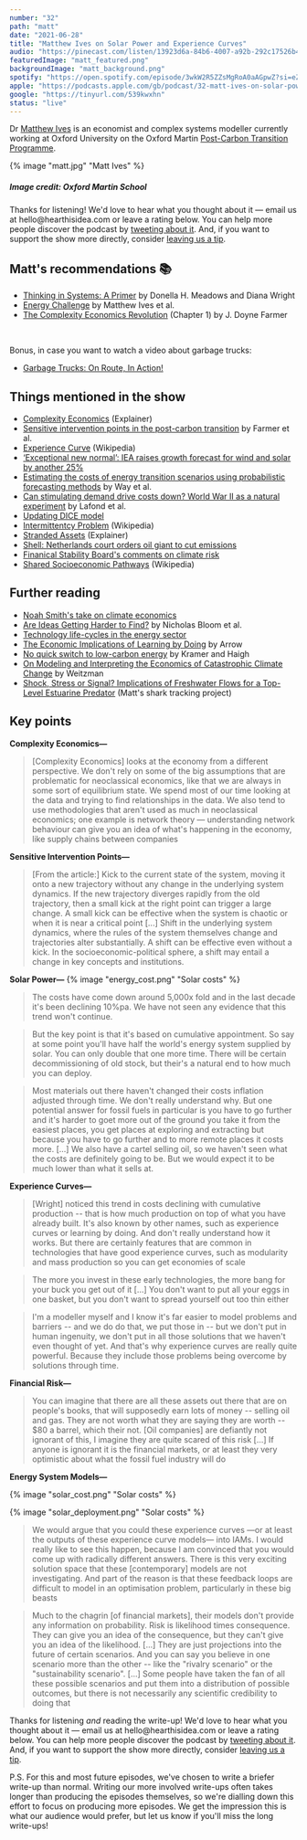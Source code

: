 ```yaml
---
number: "32"
path: "matt"
date: "2021-06-28"
title: "Matthew Ives on Solar Power and Experience Curves"
audio: "https://pinecast.com/listen/13923d6a-84b6-4007-a92b-292c17526b4a.mp3"
featuredImage: "matt_featured.png"
backgroundImage: "matt_background.png"
spotify: "https://open.spotify.com/episode/3wkW2R5ZZsMgRoA0aAGpwZ?si=eZsfYuU3TuGipRzyT2D6Dw&dl_branch=1"
apple: "https://podcasts.apple.com/gb/podcast/32-matt-ives-on-solar-power-and-experience-curves/id1496501781?i=1000527175275"
google: "https://tinyurl.com/539kwxhn"
status: "live"
---
```


Dr [Matthew Ives](https://www.oxfordmartin.ox.ac.uk/people/dr-matthew-ives/) is an economist and complex systems modeller currently working at Oxford University on the Oxford Martin [Post-Carbon Transition Programme](https://www.postcarbontransition.net/).

<div class="episode-image_variable max-600">

{% image "matt.jpg" "Matt Ives" %}

<h5>Image credit: Oxford Martin School</h5>
</div>

<div class='aside'>
<div>
Thanks for listening! We'd love to hear what you thought about it — email us at hello@hearthisidea.com or leave a rating below. You can help more people discover the podcast by <a href='https://twitter.com/intent/tweet?text=Check out Hear This Idea, a podcast showcasing new thinking in philosophy, the social sciences, and effective altruism! &url=https://www.hearthisidea.com via @hearthisidea&' about='_blank'>tweeting about it</a>. And, if you want to support the show more directly, consider <a href='https://tips.pinecast.com/jar/hear-this-idea'>leaving us a tip</a>.
</div>
</div>

## Matt's recommendations 📚

- [Thinking in Systems: A Primer](https://www.goodreads.com/book/show/3828902-thinking-in-systems) by Donella H. Meadows and Diana Wright
- [Energy Challenge](https://site.energychallenge.info/) by Matthew Ives et al.
- [The Complexity Economics Revolution](https://static1.squarespace.com/static/54afc2eae4b0fb47dcb12dd5/t/60cb24cb4bcca0585fe38f3d/1623925964305/complexity+economics+revolution+intro+June+12+2021.pdf) (Chapter 1) by J. Doyne Farmer

<div className="bookshelf" > <Book url="https://www.goodreads.com/book/show/3828902-thinking-in-systems" image="book-matt-1" spineColor="#9dcd9f"/> <Book url="https://site.energychallenge.info/" image="book-matt-2" spineColor="#9ae9fe"/> <Book url="https://static1.squarespace.com/static/54afc2eae4b0fb47dcb12dd5/t/60cb24cb4bcca0585fe38f3d/1623925964305/complexity+economics+revolution+intro+June+12+2021.pdf" image="book-matt-3" spineColor="#ea6d62"/> </div><br/>

Bonus, in case you want to watch a video about garbage trucks:
- [Garbage Trucks: On Route, In Action!](https://youtu.be/LTUjiLxzDQs)

## Things mentioned in the show
- [Complexity Economics](https://www.exploring-economics.org/en/orientation/complexity-economics/) (Explainer)
- [Sensitive intervention points in the post-carbon transition](https://science.sciencemag.org/content/364/6436/132) by Farmer et al.
- [Experience Curve](https://en.wikipedia.org/wiki/Experience_curve_effects) (Wikipedia)
- [‘Exceptional new normal’: IEA raises growth forecast for wind and solar by another 25%](https://www.carbonbrief.org/exceptional-new-normal-iea-raises-growth-forecast-for-wind-and-solar-by-another-25)
- [Estimating the costs of energy transition scenarios using probabilistic forecasting methods](https://www.inet.ox.ac.uk/files/energy_transition_cost_INET_working_paper_with_SI1.pdf) by Way et al.
- [Can stimulating demand drive costs down? World War II as a natural experiment](https://www.inet.ox.ac.uk/files/Lafond-Greenwald-Farmer-WWII_as_natural_experiment.pdf) by Lafond et al.
- [Updating DICE model](https://www.nature.com/articles/s41558-020-0833-x?__ac_lkid=14b0-f639-efd2-f4de175b9c0788e)
- [Intermittentcy Problem](https://en.wikipedia.org/wiki/Variable_renewable_energy#Intermittent_energy_source) (Wikipedia)
- [Stranded Assets](https://carbontracker.org/terms/stranded-assets/) (Explainer)
- [Shell: Netherlands court orders oil giant to cut emissions](https://www.bbc.co.uk/news/world-europe-57257982)
- [Finanical Stability Board's comments on climate risk](https://www.fsb-tcfd.org/about/)
- [Shared Socioeconomic Pathways](https://en.wikipedia.org/wiki/Shared_Socioeconomic_Pathways) (Wikipedia)

## Further reading
- [Noah Smith's take on climate economics](https://noahpinion.substack.com/p/why-has-climate-economics-failed) 
- [Are Ideas Getting Harder to Find?](https://web.stanford.edu/~chadj/IdeaPF.pdf) by Nicholas Bloom et al.
- [Technology life-cycles in the energy sector](https://www.sciencedirect.com/science/article/pii/S004016251500284X)
- [The Economic Implications of Learning by Doing](https://papers.ssrn.com/sol3/papers.cfm?abstract_id=1506343) by Arrow
- [No quick switch to low-carbon energy](https://www.nature.com/articles/462568a) by Kramer and Haigh 
- [On Modeling and Interpreting the Economics of Catastrophic Climate Change](https://dash.harvard.edu/bitstream/handle/1/3693423/Weitzman_OnModeling.pdf?sequence=2) by Weitzman
- [Shock, Stress or Signal? Implications of Freshwater Flows for a Top-Level Estuarine Predator](https://journals.plos.org/plosone/article?id=10.1371/journal.pone.0095680) (Matt's shark tracking project)

## Key points

**Complexity Economics—**
> [Complexity Economics] looks at the economy from a different perspective. We don't rely on some of the big assumptions that are problematic for neoclassical economics, like that we are always in some sort of equilibrium state. We spend most of our time looking at the data and trying to find relationships in the data. We also tend to use methodologies that aren't used as much in neoclassical economics; one example is network theory — understanding network behaviour can give you an idea of what's happening in the economy, like supply chains between companies

**Sensitive Intervention Points—**
> [From the article:] Kick to the current state of the system, moving it onto a new trajectory without any change in the underlying system dynamics. If the new trajectory diverges rapidly from the old trajectory, then a small kick at the right point can trigger a large change. A small kick can be effective when the system is chaotic or when it is near a critical point [...] Shift in the underlying system dynamics, where the rules of the system themselves change and trajectories alter substantially. A shift can be effective even without a kick. In the socioeconomic-political sphere, a shift may entail a change in key concepts and institutions.

**Solar Power—**
{% image "energy_cost.png" "Solar costs" %}
> The costs have come down around 5,000x fold and in the last decade it's been declining 10%pa. We have not seen any evidence that this trend won't continue.

> But the key point is that it's based on cumulative appointment. So say at some point you'll have half the world's energy system supplied by solar. You can only double that one more time. There will be certain decommissioning of old stock, but their's a natural end to how much you can deploy.

> Most materials out there haven't changed their costs inflation adjusted through time. We don't really understand why. But one potential answer for fossil fuels in particular is you have to go further and it's harder to goet more out of the ground you take it from the easiest places, you get places at exploring and extracting but because you have to go further and to more remote places it costs more. [...] We also have a cartel selling oil, so we haven't seen what the costs are definitely going to be. But we would expect it to be much lower than what it sells at.

**Experience Curves—**
> [Wright] noticed this trend in costs declining with cumulative production -- that is how much production on top of what you have already built. It's also known by other names, such as experience curves or learning by doing. And don't really understand how it works. But there are certainly features that are common in technologies that have good experience curves, such as modularity and mass production so you can get economies of scale

> The more you invest in these early technologies, the more bang for your buck you get out of it [...] You don't want to put all your eggs in one basket, but you don't want to spread yourself out too thin either

> I'm a modeller myself and I know it's far easier to model problems and barriers -- and we do do that, we put those in -- but we don't put in human ingenuity, we don't put in all those solutions that we haven't even thought of yet. And that's why experience curves are really quite powerful. Because they include those problems being overcome by solutions through time.

**Financial Risk—**
> You can imagine that there are all these assets out there that are on people's books, that will supposedly earn lots of money -- selling oil and gas. They are not worth what they are saying they are worth -- $80 a barrel, which their not. [Oil companies] are defiantly not ignorant of this, I imagine they are quite scared of this risk [...] If anyone is ignorant it is the financial markets, or at least they very optimistic about what the fossil fuel industry will do

**Energy System Models—**

{% image "solar_cost.png" "Solar costs" %}

{% image "solar_deployment.png" "Solar costs" %}

> We would argue that you could these experience curves —or at least the outputs of these experience curve models— into IAMs. I would really like to see this happen, because I am convinced that you would come up with radically different answers. There is this very exciting solution space that these [contemporary] models are not investigating. And part of the reason is that these feedback loops are difficult to model in an optimisation problem, particularly in these big beasts

> Much to the chagrin [of financial markets], their models don't provide any information on probability. Risk is likelihood times consequence. They can give you an idea of the consequence, but they can't give you an idea of the likelihood. [...] They are just projections into the future of certain scenarios. And you can say you believe in one scenario more than the other -- like the "rivalry scenario" or the "sustainability scenario". [...] Some people have taken the fan of all these possible scenarios and put them into a distribution of possible outcomes, but there is not necessarily any scientific credibility to doing that

<div class='aside'>
<div>
Thanks for listening <i>and</i> reading the write-up! We'd love to hear what you thought about it — email us at hello@hearthisidea.com or leave a rating below. You can help more people discover the podcast by <a href='https://twitter.com/intent/tweet?text=Check out Hear This Idea, a podcast showcasing new thinking in philosophy, the social sciences, and effective altruism! &url=https://www.hearthisidea.com via @hearthisidea&' about='_blank'>tweeting about it</a>. And, if you want to support the show more directly, consider <a href='https://hearthisidea.com/donate'>leaving us a tip</a>.

P.S. For this and most future episodes, we've chosen to write a briefer write-up than normal. Writing our more involved write-ups often takes longer than producing the episodes themselves, so we're dialling down this effort to focus on producing more episodes. We get the impression this is what our audience would prefer, but let us know if you'll miss the long write-ups! 
</div>
</div>